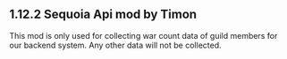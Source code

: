 ## 1.12.2 Sequoia Api mod by Timon

This mod is only used for collecting war count data of guild members for our backend system.
Any other data will not be collected.
